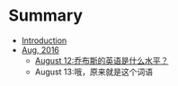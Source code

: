 # Summary

* [Introduction](README.md)
* [Aug, 2016](201608/README.md)
   * [August 12:乔布斯的英语是什么水平？](201608/20160812-steve-jobs-speech.md)
   * August 13:哦，原来就是这个词语

